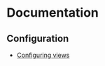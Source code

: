 # Documentation

## Configuration

- [Configuring views][views]

[views]:https://github.com/hmcts/look-and-feel/blob/master/docs/configuration/configuring-views
